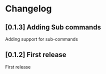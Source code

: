 # Changelog 

## [0.1.3] Adding Sub commands

Adding support for sub-commands

## [0.1.2] First release

First release
